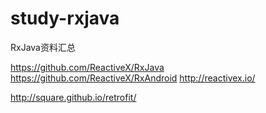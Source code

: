 # study-rxjava
RxJava资料汇总

https://github.com/ReactiveX/RxJava
https://github.com/ReactiveX/RxAndroid
http://reactivex.io/

http://square.github.io/retrofit/
